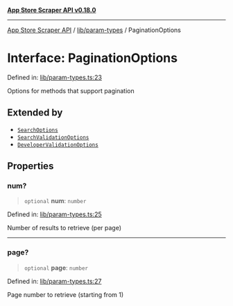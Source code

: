 [**App Store Scraper API v0.18.0**](../../../README.md)

***

[App Store Scraper API](../../../modules.md) / [lib/param-types](../README.md) / PaginationOptions

# Interface: PaginationOptions

Defined in: [lib/param-types.ts:23](https://github.com/facundoolano/app-store-scraper/blob/1e0c65b171e0bad4a38692c4616a992bb494cdd4/lib/param-types.ts#L23)

Options for methods that support pagination

## Extended by

- [`SearchOptions`](../../search/interfaces/SearchOptions.md)
- [`SearchValidationOptions`](../../validators/interfaces/SearchValidationOptions.md)
- [`DeveloperValidationOptions`](../../validators/interfaces/DeveloperValidationOptions.md)

## Properties

### num?

> `optional` **num**: `number`

Defined in: [lib/param-types.ts:25](https://github.com/facundoolano/app-store-scraper/blob/1e0c65b171e0bad4a38692c4616a992bb494cdd4/lib/param-types.ts#L25)

Number of results to retrieve (per page)

***

### page?

> `optional` **page**: `number`

Defined in: [lib/param-types.ts:27](https://github.com/facundoolano/app-store-scraper/blob/1e0c65b171e0bad4a38692c4616a992bb494cdd4/lib/param-types.ts#L27)

Page number to retrieve (starting from 1)
